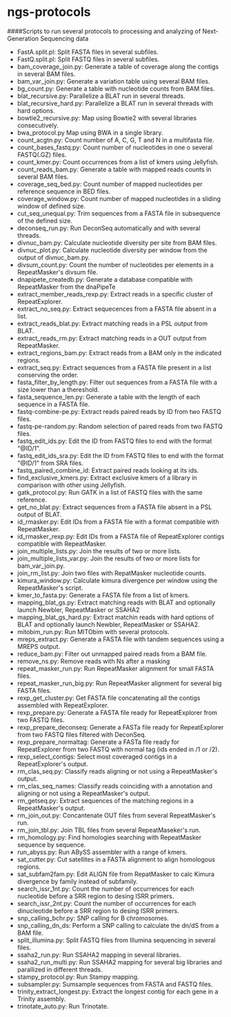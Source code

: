 ngs-protocols
=============

####Scripts to run several protocols to processing and analyzing of Next-Generation Sequencing data

* FastA.split.pl: Split FASTA files in several subfiles.
* FastQ.split.pl: Split FASTQ files in several subfiles.
* bam_coverage_join.py: Generate a table of coverage along the contigs in several BAM files.
* bam_var_join.py: Generate a variation table using several BAM files.
* bg_count.py: Generate a table with nucleotide counts from BAM files.
* blat_recursive.py: Parallelize a BLAT run in several threads.
* blat_recursive_hard.py: Parallelize a BLAT run in several threads with hard options.
* bowtie2_recursive.py: Map using Bowtie2 with several libraries consecutively.
* bwa_protocol.py Map using BWA in a single library.
* count_acgtn.py: Count number of A, C, G, T and N in a multifasta file.
* count_bases_fastq.py: Count number of nucleotides in one o several FASTQ(.GZ) files.
* count_kmer.py: Count occurrences from a list of kmers using Jellyfish.
* count_reads_bam.py: Generate a table with mapped reads counts in several BAM files.
* coverage_seq_bed.py: Count number of mapped nucleotides per reference sequence in BED files.
* coverage_window.py: Count number of mapped nucleotides in a sliding window of defined size.
* cut_seq_unequal.py: Trim sequences from a FASTA file in subsequence of the defined size.
* deconseq_run.py: Run DeconSeq automatically and with several threads.
* divnuc_bam.py: Calculate nucleotide diversity per site from BAM files.
* divnuc_plot.py: Calculate nucleotide diversity per window from the output of divnuc_bam.py.
* divsum_count.py: Count the number of nucleotides per elements in a RepeatMasker's divsum file.
* dnapipete_createdb.py: Generate a database compatible with RepeatMasker from the dnaPipeTe
* extract_member_reads_rexp.py: Extract reads in a specific cluster of RepeatExplorer.
* extract_no_seq.py: Extract sequecences from a FASTA file absent in a list.
* extract_reads_blat.py: Extract matching reads in a PSL output from BLAT.
* extract_reads_rm.py: Extract matching reads in a OUT output from RepeatMasker.
* extract_regions_bam.py: Extract reads from a BAM only in the indicated regions.
* extract_seq.py: Extract sequences from a FASTA file present in a list conserving the order.
* fasta_filter_by_length.py: Filter out sequences from a FASTA file with a size lower than a thereshold.
* fasta_sequence_len.py: Generate a table with the length of each sequence in a FASTA file.
* fastq-combine-pe.py: Extract reads paired reads by ID from two FASTQ files.
* fastq-pe-random.py: Random selection of paired reads from two FASTQ files.
* fastq_edit_ids.py: Edit the ID from FASTQ files to end with the format "@ID/1".
* fastq_edit_ids_sra.py: Edit the ID from FASTQ files to end with the format "@ID/1" from SRA files.
* fastq_paired_combine_id: Extract paired reads looking at its ids.
* find_exclusive_kmers.py: Extract exclusive kmers of a library in comparison with other using Jellyfish.
* gatk_protocol.py: Run GATK in a list of FASTQ files with the same reference.
* get_no_blat.py: Extract sequences from a FASTA file absent in a PSL output of BLAT.
* id_rmasker.py: Edit IDs from a FASTA file with a format compatible with RepeatMasker.
* id_rmasker_rexp.py: Edit IDs from a FASTA file of RepeatExplorer contigs compatible with RepeatMasker.
* join_multiple_lists.py: Join the results of two or more lists.
* join_multiple_lists_var.py: Join the results of two or more lists for bam_var_join.py.
* join_rm_list.py: Join two files with RepatMasker nucleotide counts.
* kimura_window.py: Calculate kimura divergence per window using the RepeatMasker's script.
* kmer_to_fasta.py: Generate a FASTA file from a list of kmers.
* mapping_blat_gs.py: Extract matching reads with BLAT and optionally launch Newbler, RepeatMasker or SSAHA2
* mapping_blat_gs_hard.py: Extract matchin reads with hard options of BLAT and optionally launch Newbler, RepeatMasker or SSAHA2.
* mitobim_run.py: Run MITObim with several protocols.
* mreps_extract.py: Generate a FASTA file with tandem sequences using a MREPS output.
* reduce_bam.py: Filter out unmapped paired reads from a BAM file.
* remove_ns.py: Remove reads with Ns after a masking
* repeat_masker_run.py: Run RepeatMasker alignment for small FASTA files.
* repeat_masker_run_big.py: Run RepeatMasker alignment for several big FASTA files.
* rexp_get_cluster.py: Get FASTA file concatenating all the contigs assembled with RepeatExplorer.
* rexp_prepare.py: Generate a FASTA file ready for RepeatExplorer from two FASTQ files.
* rexp_prepare_deconseq: Generate a FASTa file ready for RepeatExplorer from two FASTQ files filtered with DeconSeq.
* rexp_prepare_normaltag: Generate a FASTa file ready for RepeatExplorer from two FASTQ with normal tag (ids ended in /1 or /2).
* rexp_select_contigs: Select most coveraged contigs in a RepeatExplorer's output.
* rm_clas_seq.py: Classify reads aligning or not using a RepeatMasker's output.
* rm_clas_seq_names: Classify reads coinciding with a annotation and aligning or not using a RepeatMasker's output.
* rm_getseq.py: Extract sequences of the matching regions in a RepeatMasker's output.
* rm_join_out.py: Concantenate OUT files from several RepeatMasker's run.
* rm_join_tbl.py: Join TBL files from several RepeatMaseker's run.
* rm_homology.py: Find homologies searching with RepeatMasker sequence by sequence.
* run_abyss.py: Run ABySS assembler with a range of kmers.
* sat_cutter.py: Cut satellites in a FASTA alignment to align homologous regions.
* sat_subfam2fam.py: Edit ALIGN file from RepatMasker to calc Kimura divergence by family instead of subfamily.
* search_issr_1nt.py: Count the number of occurrences for each nucleotide before a SRR region to desing ISRR primers.
* search_issr_2nt.py: Count the number of occurrences for each dinucleotide before a SRR region to desing ISRR primers.
* snp_calling_bchr.py: SNP calling for B chromosomes.
* snp_calling_dn_ds: Perform a SNP calling to calculate the dn/dS from a BAM file.
* split_illumina.py: Split FASTQ files from Illumina sequencing in several files.
* ssaha2_run.py: Run SSAHA2 mapping in several libraries.
* ssaha2_run_multi.py: Run SSAHA2 mapping for several big libraries and parallized in different threads.
* stampy_protocol.py: Run Stampy mapping.
* subsampler.py: Sumsample sequences from FASTA and FASTQ files.
* trinity_extract_longest.py: Extract the longest contig for each gene in a Trinity assembly.
* trinotate_auto.py: Run Trinotate.
